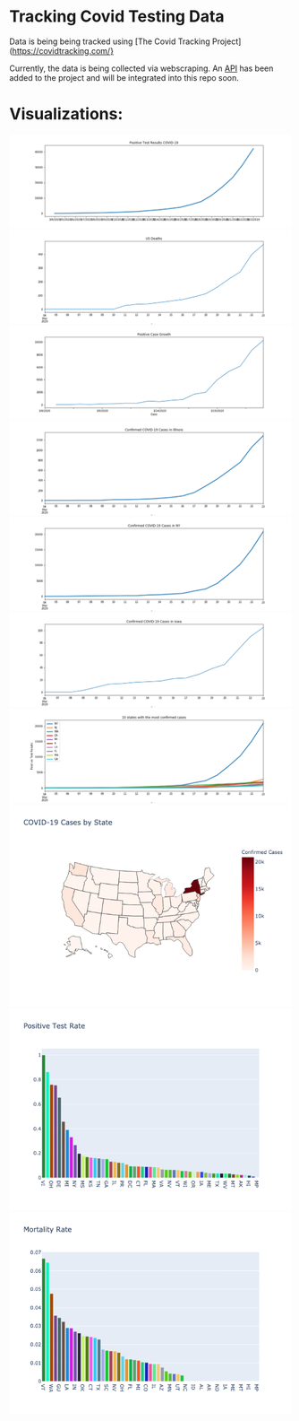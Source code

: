 # Tracking Covid Testing Data
Data is being being tracked using [The Covid Tracking Project](https://covidtracking.com/}

Currently, the data is being collected via webscraping. An [API](https://covidtracking.com/api/) has been added to the project and will be integrated into this repo soon.

# Visualizations:

![](images/positive_tests.png)
![](images/deaths.png)
![](images/positive_case_growth.png)
![](images/illinois_cases.png)
![](images/ny_cases.png)
![](images/ia_cases.png)
![](images/top_ten_states.png)
![](images/positive_cases_map.png)
![](images/positive_test_rate.png)
![](images/mortality_rate.png)